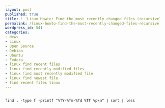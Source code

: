 ```yaml
---
layout: post
published: true
title: ! 'Linux Howto: Find the most recently changed files (recursively)'
permalink: /linux-howto-find-the-most-recently-changed-files-recursively/
wordpress_id: 541
categories:
- News
- Linux
- Open Source
- Debian
- Ubuntu
- Fedora
- linux find recent files
- linux find recently modified files
- linux find most recently modified file
- linux find newest file
- find recent files linux
---
```




```

find . -type f -printf "%TY-%Tm-%Td %TT %p\n" | sort | less

```
